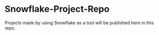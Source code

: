 # Snowflake-Project-Repo
Projects made by using Snowflake as a tool will be published here in this repo.
